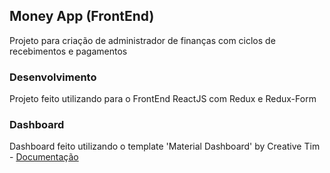 ## Money App (FrontEnd)

Projeto para criação de administrador de finanças com ciclos de recebimentos e pagamentos

### Desenvolvimento

Projeto feito utilizando para o FrontEnd ReactJS com Redux e Redux-Form

### Dashboard

Dashboard feito utilizando o template 'Material Dashboard' by Creative Tim - [Documentação](https://www.creative-tim.com/product/material-dashboard)
